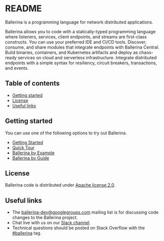 # README

Ballerina is a programming language for network distributed applications.

Ballerina allows you to code with a statically-typed programming language where listeners, services, client endpoints, and streams are first-class constructs. You can use your preferred IDE and CI/CD tools. Discover, consume, and share modules that integrate endpoints with Ballerina Central. Build binaries, containers, and Kubernetes artifacts and deploy as chaos-ready services on cloud and serverless infrastructure. Integrate distributed endpoints with a simple syntax for resiliency, circuit breakers, transactions, and events.

## Table of contents

- [Getting started](#getting-started)
- [License](#license)
- [Useful links](#useful-links)

## Getting started

You can use one of the following options to try out Ballerina.

- [Getting Started](https://ballerina.io/learn/getting-started/)
- [Quick Tour](https://ballerina.io/learn/quick-tour/)
- [Ballerina by Example](https://ballerina.io/learn/by-example/)
- [Ballerina by Guide](https://ballerina.io/learn/by-guide/)

## License

Ballerina code is distributed under [Apache license 2.0](https://github.com/ballerina-platform/ballerina-lang/blob/master/LICENSE).

## Useful links

- The ballerina-dev@googlegroups.com mailing list is for discussing code changes to the Ballerina project.
- Chat live with us on our [Slack channel](https://ballerina-platform.slack.com/).
- Technical questions should be posted on Stack Overflow with the [#ballerina](https://stackoverflow.com/questions/tagged/ballerina) tag.
